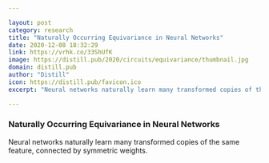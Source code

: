 ```yaml
---

layout: post
category: research
title: "Naturally Occurring Equivariance in Neural Networks"
date: 2020-12-08 18:32:29
link: https://vrhk.co/33ShUfK
image: https://distill.pub/2020/circuits/equivariance/thumbnail.jpg
domain: distill.pub
author: "Distill"
icon: https://distill.pub/favicon.ico
excerpt: "Neural networks naturally learn many transformed copies of the same feature, connected by symmetric weights."

---
```


### Naturally Occurring Equivariance in Neural Networks

Neural networks naturally learn many transformed copies of the same feature, connected by symmetric weights.